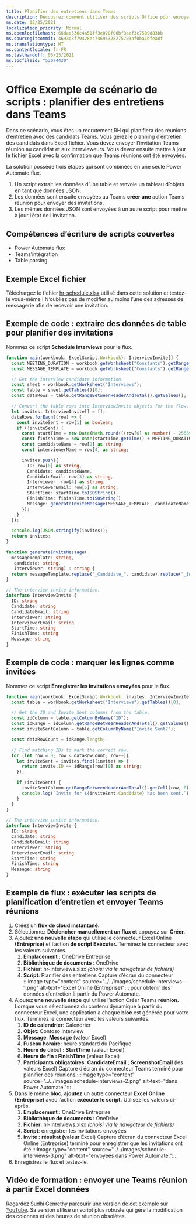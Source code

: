 ```yaml
---
title: Planifier des entretiens dans Teams
description: Découvrez comment utiliser des scripts Office pour envoyer une Teams à partir de Excel données.
ms.date: 05/25/2021
localization_priority: Normal
ms.openlocfilehash: 66dae536c4a51ff3e028f06bf3aef3c7509d83bb
ms.sourcegitcommit: 4693c8f79428ec74695328275703af0ba1bfea8f
ms.translationtype: MT
ms.contentlocale: fr-FR
ms.lasthandoff: 06/23/2021
ms.locfileid: "53074430"
---
```

# <a name="office-scripts-sample-scenario-schedule-interviews-in-teams"></a>Office Exemple de scénario de scripts : planifier des entretiens dans Teams

Dans ce scénario, vous êtes un recrutement RH qui planifiera des réunions d’entretien avec des candidats Teams. Vous gérez le planning d’entretien des candidats dans Excel fichier. Vous devez envoyer l’invitation Teams réunion au candidat et aux intervieweurs. Vous devez ensuite mettre à jour le fichier Excel avec la confirmation que Teams réunions ont été envoyées.

La solution possède trois étapes qui sont combinées en une seule Power Automate flux.

1. Un script extrait les données d’une table et renvoie un tableau d’objets en tant que données JSON.
1. Les données sont ensuite envoyées au Teams **créer une** action Teams réunion pour envoyer des invitations.
1. Les mêmes données JSON sont envoyées à un autre script pour mettre à jour l’état de l’invitation.

## <a name="scripting-skills-covered"></a>Compétences d’écriture de scripts couvertes

* Power Automate flux
* Teams’intégration
* Table parsing

## <a name="sample-excel-file"></a>Exemple Excel fichier

Téléchargez le fichier <a href="hr-schedule.xlsx">hr-schedule.xlsx</a> utilisé dans cette solution et testez-le vous-même ! N’oubliez pas de modifier au moins l’une des adresses de messagerie afin de recevoir une invitation.

## <a name="sample-code-extract-table-data-to-schedule-invites"></a>Exemple de code : extraire des données de table pour planifier des invitations

Nommez ce script **Schedule Interviews** pour le flux.

```TypeScript
function main(workbook: ExcelScript.Workbook): InterviewInvite[] {
  const MEETING_DURATION = workbook.getWorksheet("Constants").getRange("B1").getValue() as number;
  const MESSAGE_TEMPLATE = workbook.getWorksheet("Constants").getRange("B2").getValue() as string;

  // Get the interview candidate information.
  const sheet = workbook.getWorksheet("Interviews");
  const table = sheet.getTables()[0];
  const dataRows = table.getRangeBetweenHeaderAndTotal().getValues();

  // Convert the table rows into InterviewInvite objects for the flow.
  let invites: InterviewInvite[] = [];
  dataRows.forEach((row) => {
    const inviteSent = row[1] as boolean;
    if (!inviteSent) {
      const startTime = new Date(Math.round(((row[6] as number) - 25569) * 86400 * 1000));
      const finishTime = new Date(startTime.getTime() + MEETING_DURATION * 60 * 1000);
      const candidateName = row[2] as string;
      const interviewerName = row[4] as string;

      invites.push({
        ID: row[0] as string,
        Candidate: candidateName,
        CandidateEmail: row[3] as string,
        Interviewer: row[4] as string,
        InterviewerEmail: row[5] as string,
        StartTime: startTime.toISOString(),
        FinishTime: finishTime.toISOString(),
        Message: generateInviteMessage(MESSAGE_TEMPLATE, candidateName, interviewerName)
      });
    }    
  });

  console.log(JSON.stringify(invites));
  return invites;
}

function generateInviteMessage(
  messageTemplate: string,
   candidate: string,
   interviewer: string) : string {
  return messageTemplate.replace("_Candidate_", candidate).replace("_Interviewer_", interviewer);
}

// The interview invite information.
interface InterviewInvite {
  ID: string
  Candidate: string
  CandidateEmail: string
  Interviewer: string
  InterviewerEmail: string
  StartTime: string
  FinishTime: string
  Message: string
}
```

## <a name="sample-code-mark-rows-as-invited"></a>Exemple de code : marquer les lignes comme invitées

Nommez ce script **Enregistrer les invitations envoyées** pour le flux.

```TypeScript
function main(workbook: ExcelScript.Workbook, invites: InterviewInvite[]) {
  const table = workbook.getWorksheet("Interviews").getTables()[0];

  // Get the ID and Invite Sent columns from the table.
  const idColumn = table.getColumnByName("ID");
  const idRange = idColumn.getRangeBetweenHeaderAndTotal().getValues();
  const inviteSentColumn = table.getColumnByName("Invite Sent?");

  const dataRowCount = idRange.length;

  // Find matching IDs to mark the correct row.
  for (let row = 0; row < dataRowCount; row++){
    let inviteSent = invites.find((invite) => {
      return invite.ID == idRange[row][0] as string;
    });

    if (inviteSent) {
      inviteSentColumn.getRangeBetweenHeaderAndTotal().getCell(row, 0).setValue(true);
      console.log(`Invite for ${inviteSent.Candidate} has been sent.`);
    }
  } 
}

// The interview invite information.
interface InterviewInvite {
  ID: string
  Candidate: string
  CandidateEmail: string
  Interviewer: string
  InterviewerEmail: string
  StartTime: string
  FinishTime: string
  Message: string
}
```

## <a name="sample-flow-run-the-interview-scheduling-scripts-and-send-the-teams-meetings"></a>Exemple de flux : exécuter les scripts de planification d’entretien et envoyer Teams réunions

1. Créez un **flux de cloud instantané.**
1. Sélectionnez **Déclencher manuellement un flux et** appuyez sur **Créer.**
1. Ajoutez **une nouvelle étape** qui utilise le connecteur Excel Online **(Entreprise)** et l’action **de script Exécuter.** Terminez le connecteur avec les valeurs suivantes.
    1. **Emplacement** : OneDrive Entreprise
    1. **Bibliothèque de documents** : OneDrive
    1. **Fichier**: hr-interviews.xlsx *(choisi via le navigateur de fichiers)*
    1. **Script**: Planifier des entretiens Capture d’écran du connecteur :::image type="content" source="../../images/schedule-interviews-1.png" alt-text="Excel Online (Entreprise)"::: pour obtenir des données d’entretien à partir du Power Automate.
1. Ajoutez **une nouvelle étape** qui utilise l’action Créer Teams **réunion.** Lorsque vous sélectionnez du contenu dynamique à partir du connecteur Excel, une application à chaque **bloc** est générée pour votre flux. Terminez le connecteur avec les valeurs suivantes.
    1. **ID de calendrier**: Calendrier
    1. **Objet**: Contoso Interview
    1. **Message**: **Message** (valeur Excel)
    1. **Fuseau horaire**: heure standard du Pacifique
    1. **Heure de** début **: StartTime** (valeur Excel)
    1. **Heure de fin** **: FinishTime** (valeur Excel)
    1. **Participants obligatoires**: **CandidateEmail** ; **ScreenshotEmail** (les valeurs Excel) Capture d’écran du connecteur Teams terminé pour planifier des réunions :::image type="content" source="../../images/schedule-interviews-2.png" alt-text="dans Power Automate.":::
1. Dans le même **bloc, ajoutez** un autre connecteur **Excel Online (Entreprise)** avec l’action **exécuter le script.** Utilisez les valeurs ci-après.
    1. **Emplacement** : OneDrive Entreprise
    1. **Bibliothèque de documents** : OneDrive
    1. **Fichier**: hr-interviews.xlsx *(choisi via le navigateur de fichiers)*
    1. **Script**: enregistrer les invitations envoyées
    1. **invite :** **résultat (valeur** Excel) Capture d’écran du connecteur Excel Online (Entreprise) terminé pour enregistrer que les invitations ont été :::image type="content" source="../../images/schedule-interviews-3.png" alt-text="envoyées dans Power Automate.":::
1. Enregistrez le flux et testez-le.

## <a name="training-video-send-a-teams-meeting-from-excel-data"></a>Vidéo de formation : envoyer une Teams réunion à partir Excel données

[Regardez Sudhi Genrethy parcourir une version de cet exemple sur YouTube](https://youtu.be/HyBdx52NOE8). Sa version utilise un script plus robuste qui gère la modification des colonnes et des heures de réunion obsolètes.
